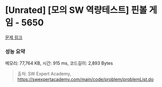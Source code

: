 # [Unrated] [모의 SW 역량테스트] 핀볼 게임 - 5650 

[문제 링크](https://swexpertacademy.com/main/code/problem/problemDetail.do?contestProbId=AWXRF8s6ezEDFAUo) 

### 성능 요약

메모리: 77,764 KB, 시간: 915 ms, 코드길이: 2,893 Bytes



> 출처: SW Expert Academy, https://swexpertacademy.com/main/code/problem/problemList.do